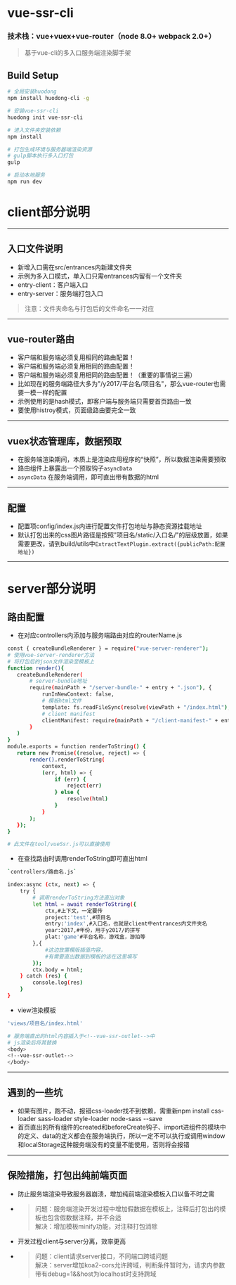 # vue-ssr-cli

### 技术栈：vue+vuex+vue-router（node 8.0+   webpack 2.0+）

> 基于vue-cli的多入口服务端渲染脚手架

## Build Setup

``` bash
# 全局安装huodong
npm install huodong-cli -g

# 安装vue-ssr-cli
huodong init vue-ssr-cli

# 进入文件夹安装依赖
npm install

# 打包生成环境与服务器端渲染资源
# gulp脚本执行多入口打包
gulp

# 启动本地服务
npm run dev

```
# client部分说明
---
## 入口文件说明
* 新增入口需在src/entrances内新建文件夹
* 示例为多入口模式，单入口只需entrances内留有一个文件夹
* entry-client：客户端入口
* entry-server：服务端打包入口
> 注意：文件夹命名与打包后的文件命名一一对应

---

## vue-router路由
* 客户端和服务端必须复用相同的路由配置！
* 客户端和服务端必须复用相同的路由配置！
* 客户端和服务端必须复用相同的路由配置！（重要的事情说三遍）
* 比如现在的服务端路径大多为"/y2017/平台名/项目名"，那么vue-router也需要一模一样的配置
* 示例使用的是hash模式，即客户端与服务端只需要首页路由一致
* 要使用histroy模式，页面级路由要完全一致

---
## vuex状态管理库，数据预取
* 在服务端渲染期间，本质上是渲染应用程序的“快照”，所以数据渲染需要预取
* 路由组件上暴露出一个预取钩子`asyncData`
* `asyncData` 在服务端调用，即可直出带有数据的html

---
## 配置
* 配置项config/index.js内进行配置文件打包地址与静态资源挂载地址  
* 默认打包出来的css图片路径是按照"项目名/static/入口名/"的层级放置，如果需要更改，请到build/utils中`ExtractTextPlugin.extract({publicPath:配置地址})`  

---
# server部分说明

## 路由配置
* 在对应controllers内添加与服务端路由对应的routerName.js
 ``` bash
const { createBundleRenderer } = require("vue-server-renderer");
# 使用vue-server-renderer方法
# 将打包后的json文件渲染至模板上
function render(){
    createBundleRenderer(
        # server-bundle地址
        require(mainPath + "/server-bundle-" + entry + ".json"), {
            runInNewContext: false,
            # 模板html文件
            template: fs.readFileSync(resolve(viewPath + "/index.html"), "utf-8"),
            # client manifest
            clientManifest: require(mainPath + "/client-manifest-" + entry + ".json")
        }
    )
}
module.exports = function renderToString() {
    return new Promise((resolve, reject) => {
        render().renderToString(
            context,
            (err, html) => {
                if (err) {
                    reject(err)
                } else {
                    resolve(html)
                }
            }
        );
    });
}

# 此文件在tool/vueSsr.js可以直接使用

 ```
* 在查找路由时调用renderToString即可直出html
``` bash
`controllers/路由名.js`

index:async (ctx, next) => {
    try {
        # 调用renderToString方法直出对象
        let html = await renderToString({
            ctx,#上下文，一定要传
            project:'test',#项目名
            entry:'index',#入口名，也就是client中entrances内文件夹名
            year:2017,#年份，用于y2017/的拼写
            plat:'game'#平台名称，游戏盒，游拍等
        },{
            #这边放置模版插值内容，
            #有需要直出数据到模板的话在这里填写
        });
        ctx.body = html;
    } catch (res) {
        console.log(res)
    }
}
```
* view渲染模板
```bash
'views/项目名/index.html'

# 服务端直出的html内容插入于<!--vue-ssr-outlet-->中
# js渲染后将其替换
<body>
<!--vue-ssr-outlet-->
</body>

```
---
## 遇到的一些坑

* 如果有图片，跑不动，报错css-loader找不到依赖，需重新npm install css-loader sass-loader style-loader node-sass --save    
* 首页直出的所有组件的created和beforeCreate钩子、import进组件的模块中的定义、data的定义都会在服务端执行，所以一定不可以执行或调用window和localStorage这种服务端没有的变量不能使用，否则将会报错
---
## 保险措施，打包出纯前端页面

* 防止服务端渲染导致服务器崩溃，增加纯前端渲染模板入口以备不时之需
* >问题：服务端渲染开发过程中增加假数据在模板上，注释后打包出的模板也包含假数据注释，并不合适  
  >解决：增加模板minify功能，对注释打包消除
* 开发过程client与server分离，效率更高
* >问题：client请求server接口，不同端口跨域问题  
  >解决：server增加koa2-cors允许跨域，判断条件暂时为，请求内参数带有debug=1&&host为localhost时支持跨域  

